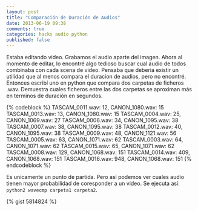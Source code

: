 ```yaml
---
layout: post
title: "Comparación‎ de Duración de Audios"
date: 2013-06-19 09:38
comments: true
categories: hacks audio python
published: false
---
```


Estaba editando video. Grabamos el audio aparte del imagen.
Ahora al momento de editar, lo encontré algo tedioso buscar cual audio de todos
combinaba con cada scena de video. Pensaba que deberia existir un utilidad que
al menos compara el duracion de audios, pero no encontré. Entonces
escribí uno en python que compara dos carpetas de ficheros .wav. Demuestra cuales
ficheros entre las dos carpetas se aproximan más en terminos de duración en segundos.

{% codeblock %}
TASCAM_0011.wav: 12, CANON_1080.wav: 15
TASCAM_0013.wav: 13, CANON_1080.wav: 15
TASCAM_0004.wav: 25, CANON_1069.wav: 27
TASCAM_0006.wav: 34, CANON_1095.wav: 38
TASCAM_0007.wav: 38, CANON_1095.wav: 38
TASCAM_0012.wav: 40, CANON_1095.wav: 38
TASCAM_0009.wav: 48, CANON_1121.wav: 56
TASCAM_0005.wav: 63, CANON_1071.wav: 62
TASCAM_0003.wav: 64, CANON_1071.wav: 62
TASCAM_0015.wav: 65, CANON_1071.wav: 62
TASCAM_0008.wav: 129, CANON_1068.wav: 151
TASCAM_0014.wav: 409, CANON_1068.wav: 151
TASCAM_0016.wav: 948, CANON_1068.wav: 151
{% endcodeblock %}

<!-- more -->

Es unicamente un punto de partida. Pero así podemos ver cuales audio tienen
mayor probabilidad de coresponder a un video. Se ejecuta así: ``` python2 wavecmp carpeta1 carpeta2 ```.


{% gist 5814824 %}
